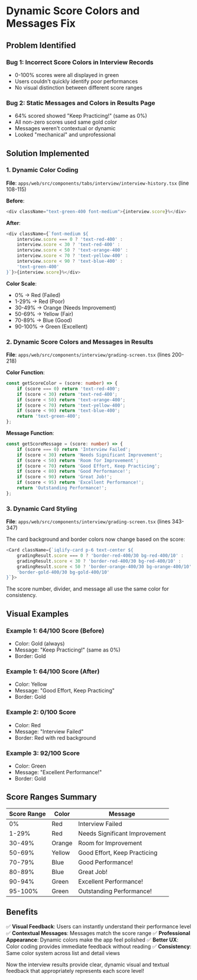 # Dynamic Score Colors and Messages Fix

## Problem Identified

### Bug 1: Incorrect Score Colors in Interview Records
- 0-100% scores were all displayed in green
- Users couldn't quickly identify poor performances
- No visual distinction between different score ranges

### Bug 2: Static Messages and Colors in Results Page
- 64% scored showed "Keep Practicing!" (same as 0%)
- All non-zero scores used same gold color
- Messages weren't contextual or dynamic
- Looked "mechanical" and unprofessional

## Solution Implemented

### 1. Dynamic Color Coding
**File**: `apps/web/src/components/tabs/interview/interview-history.tsx` (line 108-115)

**Before**:
```typescript
<div className="text-green-400 font-medium">{interview.score}%</div>
```

**After**:
```typescript
<div className={`font-medium ${
    interview.score === 0 ? 'text-red-400' :
    interview.score < 30 ? 'text-red-400' :
    interview.score < 50 ? 'text-orange-400' :
    interview.score < 70 ? 'text-yellow-400' :
    interview.score < 90 ? 'text-blue-400' :
    'text-green-400'
}`}>{interview.score}%</div>
```

**Color Scale**:
- 0% → Red (Failed)
- 1-29% → Red (Poor)
- 30-49% → Orange (Needs Improvement)
- 50-69% → Yellow (Fair)
- 70-89% → Blue (Good)
- 90-100% → Green (Excellent)

### 2. Dynamic Score Colors and Messages in Results
**File**: `apps/web/src/components/interview/grading-screen.tsx` (lines 200-218)

**Color Function**:
```typescript
const getScoreColor = (score: number) => {
    if (score === 0) return 'text-red-400';
    if (score < 30) return 'text-red-400';
    if (score < 50) return 'text-orange-400';
    if (score < 70) return 'text-yellow-400';
    if (score < 90) return 'text-blue-400';
    return 'text-green-400';
};
```

**Message Function**:
```typescript
const getScoreMessage = (score: number) => {
    if (score === 0) return 'Interview Failed';
    if (score < 30) return 'Needs Significant Improvement';
    if (score < 50) return 'Room for Improvement';
    if (score < 70) return 'Good Effort, Keep Practicing';
    if (score < 80) return 'Good Performance!';
    if (score < 90) return 'Great Job!';
    if (score < 95) return 'Excellent Performance!';
    return 'Outstanding Performance!';
};
```

### 3. Dynamic Card Styling
**File**: `apps/web/src/components/interview/grading-screen.tsx` (lines 343-347)

The card background and border colors now change based on the score:

```typescript
<Card className={`iqlify-card p-6 text-center ${
    gradingResult.score === 0 ? 'border-red-400/30 bg-red-400/10' :
    gradingResult.score < 30 ? 'border-red-400/30 bg-red-400/10' :
    gradingResult.score < 50 ? 'border-orange-400/30 bg-orange-400/10' :
    'border-gold-400/30 bg-gold-400/10'
}`}>
```

The score number, divider, and message all use the same color for consistency.

## Visual Examples

### Example 1: 64/100 Score (Before)
- Color: Gold (always)
- Message: "Keep Practicing!" (same as 0%)
- Border: Gold

### Example 1: 64/100 Score (After)
- Color: Yellow
- Message: "Good Effort, Keep Practicing"
- Border: Gold

### Example 2: 0/100 Score
- Color: Red
- Message: "Interview Failed"
- Border: Red with red background

### Example 3: 92/100 Score
- Color: Green
- Message: "Excellent Performance!"
- Border: Gold

## Score Ranges Summary

| Score Range | Color | Message |
|-------------|-------|---------|
| 0% | Red | Interview Failed |
| 1-29% | Red | Needs Significant Improvement |
| 30-49% | Orange | Room for Improvement |
| 50-69% | Yellow | Good Effort, Keep Practicing |
| 70-79% | Blue | Good Performance! |
| 80-89% | Blue | Great Job! |
| 90-94% | Green | Excellent Performance! |
| 95-100% | Green | Outstanding Performance! |

## Benefits

✅ **Visual Feedback**: Users can instantly understand their performance level
✅ **Contextual Messages**: Messages match the score range
✅ **Professional Appearance**: Dynamic colors make the app feel polished
✅ **Better UX**: Color coding provides immediate feedback without reading
✅ **Consistency**: Same color system across list and detail views

Now the interview results provide clear, dynamic visual and textual feedback that appropriately represents each score level!

